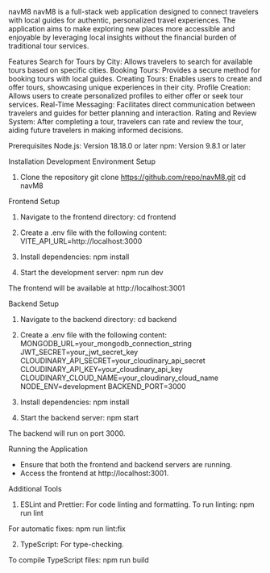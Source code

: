 navM8
navM8 is a full-stack web application designed to connect travelers with local guides for authentic, personalized travel experiences. The application aims to make exploring new places more accessible and enjoyable by leveraging local insights without the financial burden of traditional tour services.

Features
Search for Tours by City: Allows travelers to search for available tours based on specific cities.
Booking Tours: Provides a secure method for booking tours with local guides.
Creating Tours: Enables users to create and offer tours, showcasing unique experiences in their city.
Profile Creation: Allows users to create personalized profiles to either offer or seek tour services.
Real-Time Messaging: Facilitates direct communication between travelers and guides for better planning and interaction.
Rating and Review System: After completing a tour, travelers can rate and review the tour, aiding future travelers in making informed decisions.

Prerequisites
Node.js: Version 18.18.0 or later
npm: Version 9.8.1 or later

Installation
Development Environment Setup

1. Clone the repository
   git clone https://github.com/repo/navM8.git
   cd navM8

Frontend Setup

1. Navigate to the frontend directory:
   cd frontend

2. Create a .env file with the following content:
   VITE_API_URL=http://localhost:3000

3. Install dependencies:
   npm install

4. Start the development server:
   npm run dev

The frontend will be available at http://localhost:3001

Backend Setup

1. Navigate to the backend directory:
   cd backend

2. Create a .env file with the following content:
   MONGODB_URL=your_mongodb_connection_string
   JWT_SECRET=your_jwt_secret_key
   CLOUDINARY_API_SECRET=your_cloudinary_api_secret
   CLOUDINARY_API_KEY=your_cloudinary_api_key
   CLOUDINARY_CLOUD_NAME=your_cloudinary_cloud_name
   NODE_ENV=development
   BACKEND_PORT=3000

3. Install dependencies:
   npm install

4. Start the backend server:
   npm start

The backend will run on port 3000.

Running the Application

- Ensure that both the frontend and backend servers are running.
- Access the frontend at http://localhost:3001.

Additional Tools

1. ESLint and Prettier: For code linting and formatting.
   To run linting:
   npm run lint

For automatic fixes:
npm run lint:fix

2. TypeScript: For type-checking.

To compile TypeScript files:
npm run build
